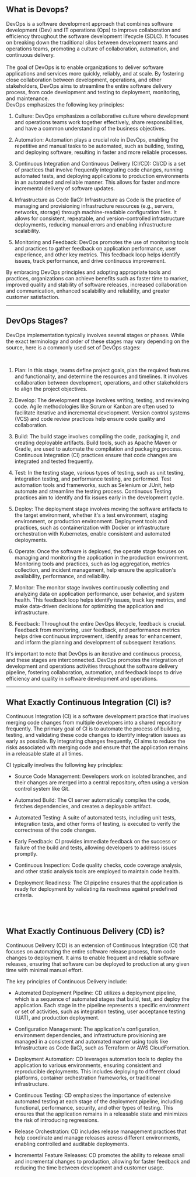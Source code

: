 ## What is Devops?
DevOps is a software development approach that combines software development (Dev) and IT operations (Ops) to improve collaboration and efficiency throughout the software development lifecycle (SDLC). It focuses on breaking down the traditional silos between development teams and operations teams, promoting a culture of collaboration, automation, and continuous delivery.
<br>
<br>
The goal of DevOps is to enable organizations to deliver software applications and services more quickly, reliably, and at scale. By fostering close collaboration between development, operations, and other stakeholders, DevOps aims to streamline the entire software delivery process, from code development and testing to deployment, monitoring, and maintenance.
<br>
DevOps emphasizes the following key principles:

1. Culture: DevOps emphasizes a collaborative culture where development and operations teams work together effectively, share responsibilities, and have a common understanding of the business objectives.

2. Automation: Automation plays a crucial role in DevOps, enabling the repetitive and manual tasks to be automated, such as building, testing, and deploying software, resulting in faster and more reliable processes.

3. Continuous Integration and Continuous Delivery (CI/CD): CI/CD is a set of practices that involve frequently integrating code changes, running automated tests, and deploying applications to production environments in an automated and reliable manner. This allows for faster and more incremental delivery of software updates.

4. Infrastructure as Code (IaC): Infrastructure as Code is the practice of managing and provisioning infrastructure resources (e.g., servers, networks, storage) through machine-readable configuration files. It allows for consistent, repeatable, and version-controlled infrastructure deployments, reducing manual errors and enabling infrastructure scalability.

5. Monitoring and Feedback: DevOps promotes the use of monitoring tools and practices to gather feedback on application performance, user experience, and other key metrics. This feedback loop helps identify issues, track performance, and drive continuous improvement.

By embracing DevOps principles and adopting appropriate tools and practices, organizations can achieve benefits such as faster time to market, improved quality and stability of software releases, increased collaboration and communication, enhanced scalability and reliability, and greater customer satisfaction.

---

## DevOps Stages?
DevOps implementation typically involves several stages or phases. While the exact terminology and order of these stages may vary depending on the source, here is a commonly used set of DevOps stages:

<br>

1. Plan: In this stage, teams define project goals, plan the required features and functionality, and determine the resources and timelines. It involves collaboration between development, operations, and other stakeholders to align the project objectives.

2. Develop: The development stage involves writing, testing, and reviewing code. Agile methodologies like Scrum or Kanban are often used to facilitate iterative and incremental development. Version control systems (VCS) and code review practices help ensure code quality and collaboration.

3. Build: The build stage involves compiling the code, packaging it, and creating deployable artifacts. Build tools, such as Apache Maven or Gradle, are used to automate the compilation and packaging process. Continuous Integration (CI) practices ensure that code changes are integrated and tested frequently.

4. Test: In the testing stage, various types of testing, such as unit testing, integration testing, and performance testing, are performed. Test automation tools and frameworks, such as Selenium or JUnit, help automate and streamline the testing process. Continuous Testing practices aim to identify and fix issues early in the development cycle.

5. Deploy: The deployment stage involves moving the software artifacts to the target environment, whether it's a test environment, staging environment, or production environment. Deployment tools and practices, such as containerization with Docker or infrastructure orchestration with Kubernetes, enable consistent and automated deployments.

6. Operate: Once the software is deployed, the operate stage focuses on managing and monitoring the application in the production environment. Monitoring tools and practices, such as log aggregation, metrics collection, and incident management, help ensure the application's availability, performance, and reliability.

7. Monitor: The monitor stage involves continuously collecting and analyzing data on application performance, user behavior, and system health. This feedback loop helps identify issues, track key metrics, and make data-driven decisions for optimizing the application and infrastructure.

8. Feedback: Throughout the entire DevOps lifecycle, feedback is crucial. Feedback from monitoring, user feedback, and performance metrics helps drive continuous improvement, identify areas for enhancement, and inform the planning and development of subsequent iterations.

It's important to note that DevOps is an iterative and continuous process, and these stages are interconnected. DevOps promotes the integration of development and operations activities throughout the software delivery pipeline, fostering collaboration, automation, and feedback loops to drive efficiency and quality in software development and operations.

---

## What Exactly Continuous Integration (CI) is?
Continuous Integration (CI) is a software development practice that involves merging code changes from multiple developers into a shared repository frequently. The primary goal of CI is to automate the process of building, testing, and validating these code changes to identify integration issues as early as possible. By integrating changes frequently, CI aims to reduce the risks associated with merging code and ensure that the application remains in a releasable state at all times.

CI typically involves the following key principles:

- Source Code Management: Developers work on isolated branches, and their changes are merged into a central repository, often using a version control system like Git.

- Automated Build: The CI server automatically compiles the code, fetches dependencies, and creates a deployable artifact.

- Automated Testing: A suite of automated tests, including unit tests, integration tests, and other forms of testing, is executed to verify the correctness of the code changes.

- Early Feedback: CI provides immediate feedback on the success or failure of the build and tests, allowing developers to address issues promptly.

- Continuous Inspection: Code quality checks, code coverage analysis, and other static analysis tools are employed to maintain code health.

- Deployment Readiness: The CI pipeline ensures that the application is ready for deployment by validating its readiness against predefined criteria.

<br>
<br>

## What Exactly Continuous Delivery (CD) is?
Continuous Delivery (CD) is an extension of Continuous Integration (CI) that focuses on automating the entire software release process, from code changes to deployment. It aims to enable frequent and reliable software releases, ensuring that software can be deployed to production at any given time with minimal manual effort.
<br>

The key principles of Continuous Delivery include:

- Automated Deployment Pipeline: CD utilizes a deployment pipeline, which is a sequence of automated stages that build, test, and deploy the application. Each stage in the pipeline represents a specific environment or set of activities, such as integration testing, user acceptance testing (UAT), and production deployment.

- Configuration Management: The application's configuration, environment dependencies, and infrastructure provisioning are managed in a consistent and automated manner using tools like Infrastructure as Code (IaC), such as Terraform or AWS CloudFormation.

- Deployment Automation: CD leverages automation tools to deploy the application to various environments, ensuring consistent and reproducible deployments. This includes deploying to different cloud platforms, container orchestration frameworks, or traditional infrastructure.

- Continuous Testing: CD emphasizes the importance of extensive automated testing at each stage of the deployment pipeline, including functional, performance, security, and other types of testing. This ensures that the application remains in a releasable state and minimizes the risk of introducing regressions.

- Release Orchestration: CD includes release management practices that help coordinate and manage releases across different environments, enabling controlled and auditable deployments.

- Incremental Feature Releases: CD promotes the ability to release small and incremental changes to production, allowing for faster feedback and reducing the time between development and customer usage.